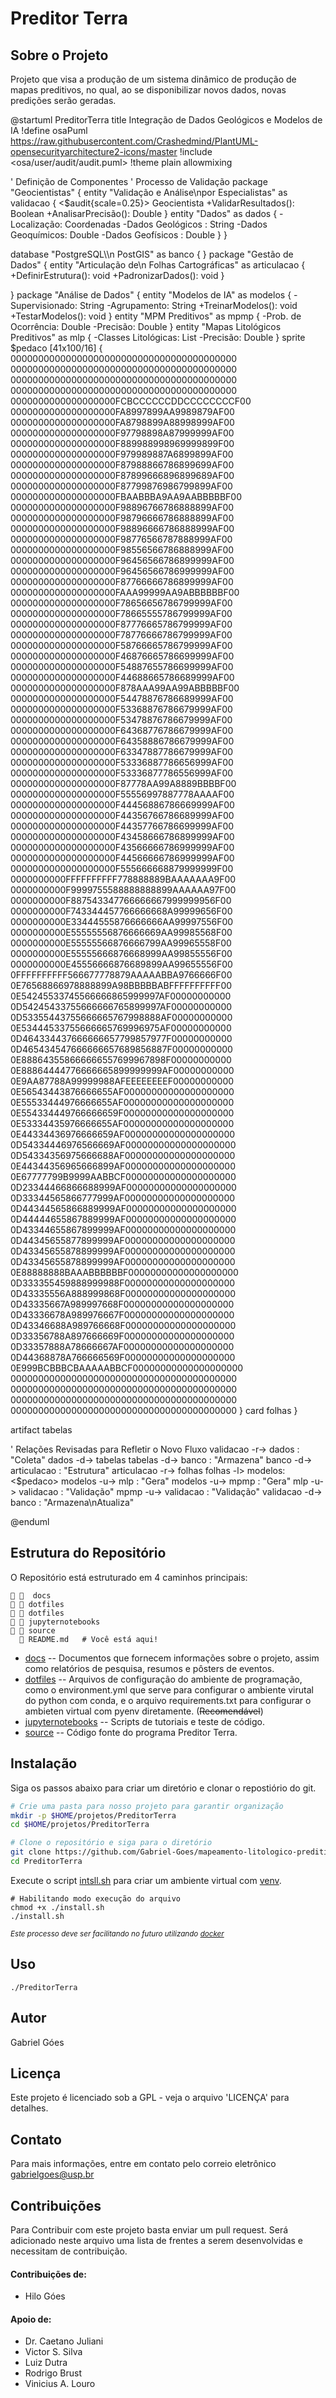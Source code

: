 # Preditor Terra

## Sobre o Projeto

Projeto que visa a produção de um sistema dinâmico de produção de mapas
preditivos, no qual, ao se disponibilizar novos dados, novas predições serão
geradas.


@startuml PreditorTerra
title Integração de Dados Geológicos e Modelos de IA
!define osaPuml https://raw.githubusercontent.com/Crashedmind/PlantUML-opensecurityarchitecture2-icons/master
!include <osa/user/audit/audit.puml>
!theme plain
allowmixing

' Definição de Componentes
' Processo de Validação
package "Geocientistas" {
    entity "Validação e Análise\npor Especialistas" as validacao {
        <$audit{scale=0.25}>  Geocientista
      +ValidarResultados(): Boolean
      +AnalisarPrecisão(): Double
    }
    entity "Dados" as dados {
        -Localização: Coordenadas
        -Dados Geológicos : String
        -Dados Geoquímicos: Double
        -Dados Geofísicos : Double
    }
}


database "PostgreSQL\\\n   PostGIS" as banco {
}
package "Gestão de Dados" {
    entity "Articulação de\n Folhas Cartográficas" as articulacao {
      +DefinirEstrutura(): void
      +PadronizarDados(): void
    }

}
package "Análise de Dados" {
    entity "Modelos de IA" as modelos {
      -Supervisionado: String
      -Agrupamento: String
      +TreinarModelos(): void
      +TestarModelos(): void
    }
    entity "MPM Preditivos" as mpmp {
      -Prob. de Ocorrência: Double
      -Precisão: Double
    }
    entity "Mapas Litológicos Preditivos" as mlp {
      -Classes Litológicas: List
      -Precisão: Double
    }
    sprite $pedaco [41x100/16] {
    00000000000000000000000000000000000000000
    00000000000000000000000000000000000000000
    00000000000000000000000000000000000000000
    00000000000000000000000000000000000000000
    0000000000000000000FCBCCCCCCDDCCCCCCCCF00
    0000000000000000000FA8997899AA9989879AF00
    0000000000000000000FA8798899A88998999AF00
    0000000000000000000F97798898A87999999AF00
    0000000000000000000F889988998969999899F00
    0000000000000000000F979989887A6899899AF00
    0000000000000000000F87988866786899699AF00
    0000000000000000000F87899666896899689AF00
    0000000000000000000F87799876986799899AF00
    0000000000000000000FBAABBBA9AA9AABBBBBF00
    0000000000000000000F98896766786888899AF00
    0000000000000000000F98796666786888899AF00
    0000000000000000000F98896666786888999AF00
    0000000000000000000F98776566787888999AF00
    0000000000000000000F98556566786888999AF00
    0000000000000000000F96456566786899999AF00
    0000000000000000000F96456566786999999AF00
    0000000000000000000F87766666786899999AF00
    0000000000000000000FAAA99999AA9ABBBBBBF00
    0000000000000000000F78656656786799999AF00
    0000000000000000000F78665555786799999AF00
    0000000000000000000F87776665786799999AF00
    0000000000000000000F78776666786799999AF00
    0000000000000000000F58766665786799999AF00
    0000000000000000000F46876665786699999AF00
    0000000000000000000F54887655786699999AF00
    0000000000000000000F44688665786689999AF00
    0000000000000000000F878AAA99AA99ABBBBBF00
    0000000000000000000F54478876786689999AF00
    0000000000000000000F53368876786679999AF00
    0000000000000000000F53478876786679999AF00
    0000000000000000000F64368776786679999AF00
    0000000000000000000F64358886786679999AF00
    0000000000000000000F63347887786679999AF00
    0000000000000000000F53336887786656999AF00
    0000000000000000000F53336877786556999AF00
    0000000000000000000F87778AA99A8889BBBBF00
    0000000000000000000F55556997887778AAAAF00
    0000000000000000000F44456886786669999AF00
    0000000000000000000F44356766786689999AF00
    0000000000000000000F44357766786699999AF00
    0000000000000000000F43458666786899999AF00
    0000000000000000000F43566666786999999AF00
    0000000000000000000F44566666786999999AF00
    0000000000000000000F555666668879999999F00
    0000000000FFFFFFFFFF778888889BAAAAAAA9F00
    0000000000F9999755588888888899AAAAAA97F00
    0000000000F887543347766666667999999956F00
    0000000000F743344457766666668A99999656F00
    0000000000E33444555876666666AA99997556F00
    0000000000E55555556876666669AA99985568F00
    0000000000E55555566876666799AA99965558F00
    0000000000E55555666876668999AA99855556F00
    0000000000E45556666876689899AA99655556F00
    0FFFFFFFFFF566677778879AAAAABBA9766666F00
    0E76568866978888899A98BBBBBABFFFFFFFFFF00
    0E54245533745566666865999997AF00000000000
    0D54245433755666666765899997AF00000000000
    0D53355443755666665767998888AF00000000000
    0E53444533755666665769996975AF00000000000
    0D464334437666666657799857977F00000000000
    0D465434547666666657689856887F00000000000
    0E888643558666666557699967898F00000000000
    0E88864444776666665899999999AF00000000000
    0E9AA87788A99999988AFEEEEEEEEF00000000000
    0E56543443876666655AF00000000000000000000
    0E55533444976666655AF00000000000000000000
    0E554334449766666659F00000000000000000000
    0E53334435976666655AF00000000000000000000
    0E44334436976666659AF00000000000000000000
    0D54334446976566669AF00000000000000000000
    0D54334356975666688AF00000000000000000000
    0E44344356965666899AF00000000000000000000
    0E67777799B9999AABBCF00000000000000000000
    0D23344466866688999AF00000000000000000000
    0D33344565866777999AF00000000000000000000
    0D44344565866889999AF00000000000000000000
    0D44444655867889999AF00000000000000000000
    0D43344655867899999AF00000000000000000000
    0D44345655877899999AF00000000000000000000
    0D43345655878899999AF00000000000000000000
    0D43345655878899999AF00000000000000000000
    0E88888888BAAABBBBBBF00000000000000000000
    0D333355459888999988F00000000000000000000
    0D43335556A888999868F00000000000000000000
    0D43335667A989997668F00000000000000000000
    0D43336678A989976667F00000000000000000000
    0D43346688A989766668F00000000000000000000
    0D33356788A897666669F00000000000000000000
    0D33357888A78666667AF00000000000000000000
    0D44368878A766666569F00000000000000000000
    0E999BCBBBCBAAAAABBCF00000000000000000000
    00000000000000000000000000000000000000000
    00000000000000000000000000000000000000000
    00000000000000000000000000000000000000000
    00000000000000000000000000000000000000000
    }
card folhas
}

artifact tabelas

' Relações Revisadas para Refletir o Novo Fluxo
validacao -r-> dados : "Coleta"
dados -d-> tabelas 
tabelas -d-> banco : "Armazena"
banco -d-> articulacao : "Estrutura"
articulacao -r-> folhas 
folhas -l> modelos: <$pedaco>
modelos -u-> mlp : "Gera"
modelos -u-> mpmp : "Gera"
mlp -u-> validacao : "Validação"
mpmp -u-> validacao : "Validação"
validacao -d-> banco : "Armazena\nAtualiza"

@enduml

## Estrutura do Repositório
O Repositório está estruturado em 4 caminhos principais:

```
   docs
  dotfiles
  dotfiles
  jupyternotebooks
  source
   README.md   # Você está aqui!
```
- [docs](https://github.com/Gabriel-Goes/mapeamento_litologico_preditivo/tree/main/docs) -- Documentos que fornecem informações sobre o projeto, assim
como relatórios de pesquisa, resumos e pôsters de eventos.
- [dotfiles](https://github.com/Gabriel-Goes/mapeamento_litologico_preditivo/tree/main/dotfiles) --  Arquivos de configuração do ambiente de programação, como
o environment.yml que serve para configurar o ambiente virutal do python com
conda, e o arquivo requirements.txt para configurar o ambieten virtual com
pyenv diretamente. (~~Recomendável~~)
- [jupyternotebooks](https://github.com/Gabriel-Goes/mapeamento_litologico_preditivo/tree/main/jupyternotebooks) -- Scripts de tutoriais e teste de código.
- [source](https://github.com/Gabriel-Goes/mapeamento_litologico_preditivo/tree/main/source) -- Código fonte do programa Preditor Terra.

## Instalação
Siga os passos abaixo para criar um diretório e clonar o repostiório do git.
```bash
# Crie uma pasta para nosso projeto para garantir organização
mkdir -p $HOME/projetos/PreditorTerra
cd $HOME/projetos/PreditorTerra

# Clone o repositório e siga para o diretório
git clone https://github.com/Gabriel-Goes/mapeamento-litologico-preditivo.git PreditorTerra
cd PreditorTerra
```
Execute o script [intsll.sh](https://github.com/Gabriel-Goes/mapeamento-litologico-preditivo/tree/main/install.sh)
para criar um ambiente virtual com [venv](https://docs.python.org/3/library/venv.html).  
```
# Habilitando modo execução do arquivo
chmod +x ./install.sh
./install.sh
```
<span style="font-size:smaller;">_Este processo deve ser facilitando no futuro utilizando [docker]()_</span>

## Uso
```
./PreditorTerra
```

## Autor
Gabriel Góes

## Licença
Este projeto é licenciado sob a GPL - veja o arquivo 'LICENÇA' para detalhes.

## Contato
Para mais informações, entre em contato pelo correio eletrônico gabrielgoes@usp.br

## Contribuições

Para Contribuir com este projeto basta enviar um pull request.
Será adicionado neste arquivo uma lista de frentes a serem desenvolvidas e necessitam de contribuição.

#### Contribuições de:

 - Hilo Góes

#### Apoio de:
 - Dr. Caetano Juliani
 - Victor S. Silva
 - Luiz Dutra
 - Rodrigo Brust
 - Vinicius A. Louro
